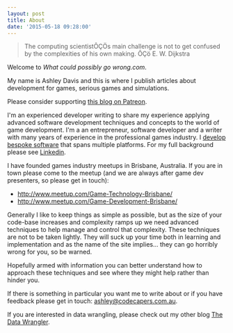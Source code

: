 ```yaml
---
layout: post
title: About
date: '2015-05-18 09:28:00'
---
```


> The computing scientistÔÇÖs main challenge is not to get confused by the complexities of his own making.
> ÔÇö E. W. Dijkstra

Welcome to *What could possibly go wrong.com*.

My name is Ashley Davis and this is where I publish articles about development for games, serious games and simulations. 

Please consider supporting [this blog on Patreon](https://www.patreon.com/whatcouldpossiblygowrong).

I'm an experienced developer writing to share my experience applying advanced software development techniques and concepts to the world of game development. I'm a an entrepreneur, software developer and a writer with many years of experience in the professional games industry. I [develop bespoke software](http://www.codecapers.com.au/) that spans multiple platforms. For my full background please see [Linkedin](https://au.linkedin.com/in/ashleydavis75). 

I have founded games industry meetups in Brisbane, Australia. If you are in town please come to the meetup (and we are always after game dev presenters, so please get in touch):

* http://www.meetup.com/Game-Technology-Brisbane/
* http://www.meetup.com/Game-Development-Brisbane/

Generally I like to keep things as simple as possible, but as the size of your code-base increases and complexity ramps up we need advanced techniques to help manage and control that complexity. These techniques are not to be taken lightly. They will suck up your time both in learning and implementation and as the name of the site implies...  they can go horribly wrong for you, so be warned.

Hopefully armed with information you can better understand how to approach these techniques and see where they might help rather than hinder you. 

If there is something in particular you want me to write about or if you have feedback please get in touch: [ashley@codecapers.com.au](mailto://ashley@codecapers.com.au).

If you are interested in data wrangling, please check out my other blog [The Data Wrangler](http://www.the-data-wrangler.com/).

